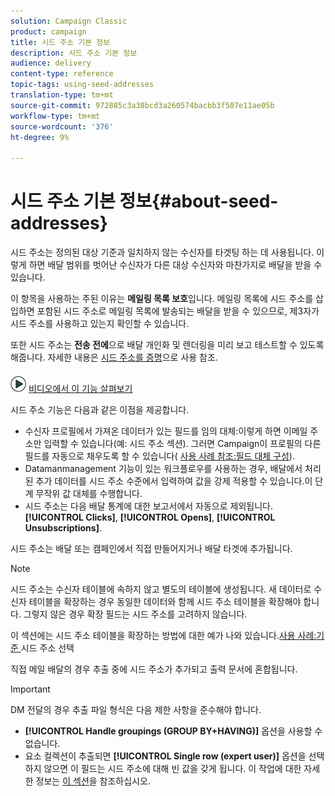 ```yaml
---
solution: Campaign Classic
product: campaign
title: 시드 주소 기본 정보
description: 시드 주소 기본 정보
audience: delivery
content-type: reference
topic-tags: using-seed-addresses
translation-type: tm+mt
source-git-commit: 972885c3a38bcd3a260574bacbb3f507e11ae05b
workflow-type: tm+mt
source-wordcount: '376'
ht-degree: 9%

---
```



# 시드 주소 기본 정보{#about-seed-addresses}

시드 주소는 정의된 대상 기준과 일치하지 않는 수신자를 타겟팅 하는 데 사용됩니다. 이렇게 하면 배달 범위를 벗어난 수신자가 다른 대상 수신자와 마찬가지로 배달을 받을 수 있습니다.

이 항목을 사용하는 주된 이유는 **메일링 목록 보호**&#x200B;입니다. 메일링 목록에 시드 주소를 삽입하면 포함된 시드 주소로 메일링 목록에 발송되는 배달을 받을 수 있으므로, 제3자가 시드 주소를 사용하고 있는지 확인할 수 있습니다.

또한 시드 주소는 **전송 전에**&#x200B;으로 배달 개인화 및 렌더링을 미리 보고 테스트할 수 있도록 해줍니다. 자세한 내용은 [시드 주소를 증명](../../delivery/using/steps-defining-the-target-population.md#using-seed-addresses-as-proof)으로 사용 참조.

![](assets/do-not-localize/how-to-video.png) [비디오에서 이 기능 살펴보기](../../delivery/using/steps-defining-the-target-population.md#seeds-and-proofs-video)

시드 주소 기능은 다음과 같은 이점을 제공합니다.

* 수신자 프로필에서 가져온 데이터가 있는 필드를 임의 대체:이렇게 하면 이메일 주소만 입력할 수 있습니다(예: 시드 주소 섹션). 그러면 Campaign이 프로필의 다른 필드를 자동으로 채우도록 할 수 있습니다( [사용 사례 참조:필드 대체 구성](../../delivery/using/use-case--configuring-the-field-substitution.md)).
* Datamanmanagement 기능이 있는 워크플로우를 사용하는 경우, 배달에서 처리된 추가 데이터를 시드 주소 수준에서 입력하여 값을 강제 적용할 수 있습니다.이 단계 무작위 값 대체를 수행합니다.
* 시드 주소는 다음 배달 통계에 대한 보고서에서 자동으로 제외됩니다.**[!UICONTROL Clicks]**, **[!UICONTROL Opens]**, **[!UICONTROL Unsubscriptions]**.

시드 주소는 배달 또는 캠페인에서 직접 만들어지거나 배달 타겟에 추가됩니다.

>[!NOTE]
>
>시드 주소는 수신자 테이블에 속하지 않고 별도의 테이블에 생성됩니다. 새 데이터로 수신자 테이블을 확장하는 경우 동일한 데이터와 함께 시드 주소 테이블을 확장해야 합니다. 그렇지 않은 경우 확장 필드는 시드 주소를 고려하지 않습니다.
>
>이 섹션에는 시드 주소 테이블을 확장하는 방법에 대한 예가 나와 있습니다.[사용 사례:기준 ](../../delivery/using/use-case--selecting-seed-addresses-on-criteria.md) 시드 주소 선택

직접 메일 배달의 경우 추출 중에 시드 주소가 추가되고 출력 문서에 혼합됩니다.

>[!IMPORTANT]
>
>DM 전달의 경우 추출 파일 형식은 다음 제한 사항을 준수해야 합니다.
>
>* **[!UICONTROL Handle groupings (GROUP BY+HAVING)]** 옵션을 사용할 수 없습니다.
>* 요소 컬렉션이 추출되면 **[!UICONTROL Single row (expert user)]** 옵션을 선택하지 않으면 이 필드는 시드 주소에 대해 빈 값을 갖게 됩니다. 이 작업에 대한 자세한 정보는 [이 섹션](../../platform/using/exporting-data.md#step-7---data-formatting)을 참조하십시오.

>


